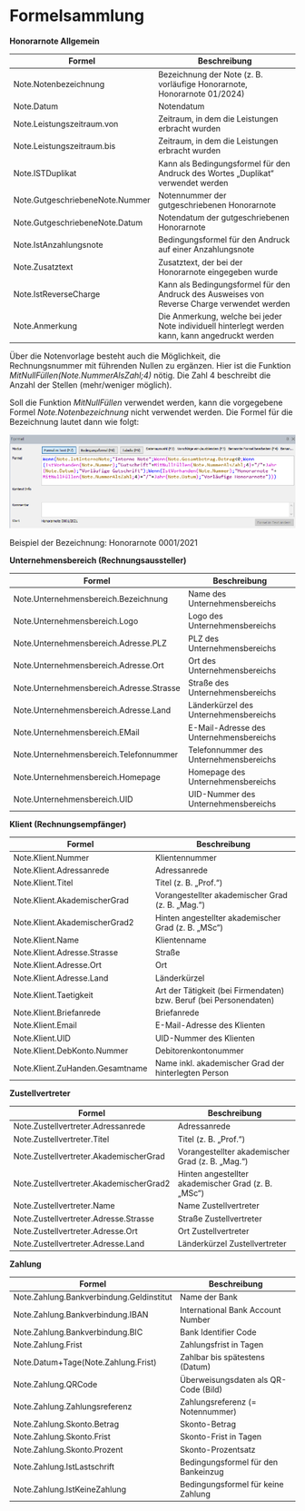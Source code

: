 # Formelsammlung

**Honorarnote Allgemein**

| Formel                          | Beschreibung                                                                                    |
| ------------------------------- | ----------------------------------------------------------------------------------------------- |
| Note.Notenbezeichnung           | Bezeichnung der Note (z. B. vorläufige Honorarnote, Honorarnote 01/2024)                        |
| Note.Datum                      | Notendatum                                                                                      |
| Note.Leistungszeitraum.von      | Zeitraum, in dem die Leistungen erbracht wurden                                                 |
| Note.Leistungszeitraum.bis      | Zeitraum, in dem die Leistungen erbracht wurden                                                 |
| Note.ISTDuplikat                | Kann als Bedingungsformel für den Andruck des Wortes „Duplikat“ verwendet werden                |
| Note.GutgeschriebeneNote.Nummer | Notennummer der gutgeschriebenen Honorarnote                                                    |
| Note.GutgeschriebeneNote.Datum  | Notendatum der gutgeschriebenen Honorarnote                                                     |
| Note.IstAnzahlungsnote          | Bedingungsformel für den Andruck auf einer Anzahlungsnote                                       |
| Note.Zusatztext                 | Zusatztext, der bei der Honorarnote eingegeben wurde                                            |
| Note.IstReverseCharge           | Kann als Bedingungsformel für den Andruck des Ausweises von Reverse Charge verwendet werden     |
| Note.Anmerkung                  | Die Anmerkung, welche bei jeder Note individuell hinterlegt werden kann, kann angedruckt werden |


Über die Notenvorlage besteht auch die Möglichkeit, die Rechnungsnummer
mit führenden Nullen zu ergänzen. Hier ist die Funktion
*MitNullFüllen(Note.NummerAlsZahl;4)* nötig. Die Zahl 4 beschreibt die
Anzahl der Stellen (mehr/weniger möglich).

Soll die Funktion *MitNullFüllen* verwendet werden, kann die vorgegebene
Formel *Note.Notenbezeichnung* nicht verwendet werden. Die Formel für
die Bezeichnung lautet dann wie folgt:

![](<img/image347.png>)

Beispiel der Bezeichnung: Honorarnote 0001/2021

**Unternehmensbereich (Rechnungsaussteller)**

| Formel                                   | Beschreibung                            |
| ---------------------------------------- | --------------------------------------- |
| Note.Unternehmensbereich.Bezeichnung     | Name des Unternehmensbereichs           |
| Note.Unternehmensbereich.Logo            | Logo des Unternehmensbereichs           |
| Note.Unternehmensbereich.Adresse.PLZ     | PLZ des Unternehmensbereichs            |
| Note.Unternehmensbereich.Adresse.Ort     | Ort des Unternehmensbereichs            |
| Note.Unternehmensbereich.Adresse.Strasse | Straße des Unternehmensbereichs         |
| Note.Unternehmensbereich.Adresse.Land    | Länderkürzel des Unternehmensbereichs   |
| Note.Unternehmensbereich.EMail           | E-Mail-Adresse des Unternehmensbereichs |
| Note.Unternehmensbereich.Telefonnummer   | Telefonnummer des Unternehmensbereichs  |
| Note.Unternehmensbereich.Homepage        | Homepage des Unternehmensbereichs       |
| Note.Unternehmensbereich.UID             | UID-Nummer des Unternehmensbereichs     |



**Klient (Rechnungsempfänger)**

| Formel                          | Beschreibung                                                       |
| ------------------------------- | ------------------------------------------------------------------ |
| Note.Klient.Nummer              | Klientennummer                                                     |
| Note.Klient.Adressanrede        | Adressanrede                                                       |
| Note.Klient.Titel               | Titel (z. B. „Prof.“)                                              |
| Note.Klient.AkademischerGrad    | Vorangestellter akademischer Grad (z. B. „Mag.“)                   |
| Note.Klient.AkademischerGrad2   | Hinten angestellter akademischer Grad (z. B. „MSc“)                |
| Note.Klient.Name                | Klientenname                                                       |
| Note.Klient.Adresse.Strasse     | Straße                                                             |
| Note.Klient.Adresse.Ort         | Ort                                                                |
| Note.Klient.Adresse.Land        | Länderkürzel                                                       |
| Note.Klient.Taetigkeit          | Art der Tätigkeit (bei Firmendaten) bzw. Beruf (bei Personendaten) |
| Note.Klient.Briefanrede         | Briefanrede                                                        |
| Note.Klient.Email               | E-Mail-Adresse des Klienten                                        |
| Note.Klient.UID                 | UID-Nummer des Klienten                                            |
| Note.Klient.DebKonto.Nummer     | Debitorenkontonummer                                               |
| Note.Klient.ZuHanden.Gesamtname | Name inkl. akademischer Grad der hinterlegten Person               |



**Zustellvertreter**

| Formel                                  | Beschreibung                                        |
| --------------------------------------- | --------------------------------------------------- |
| Note.Zustellvertreter.Adressanrede      | Adressanrede                                        |
| Note.Zustellvertreter.Titel             | Titel (z. B. „Prof.“)                               |
| Note.Zustellvertreter.AkademischerGrad  | Vorangestellter akademischer Grad (z. B. „Mag.“)    |
| Note.Zustellvertreter.AkademischerGrad2 | Hinten angestellter akademischer Grad (z. B. „MSc“) |
| Note.Zustellvertreter.Name              | Name Zustellvertreter                               |
| Note.Zustellvertreter.Adresse.Strasse   | Straße Zustellvertreter                             |
| Note.Zustellvertreter.Adresse.Ort       | Ort Zustellvertreter                                |
| Note.Zustellvertreter.Adresse.Land      | Länderkürzel Zustellvertreter                       |


**Zahlung**

| Formel                                   | Beschreibung                         |
| ---------------------------------------- | ------------------------------------ |
| Note.Zahlung.Bankverbindung.Geldinstitut | Name der Bank                        |
| Note.Zahlung.Bankverbindung.IBAN         | International Bank Account Number    |
| Note.Zahlung.Bankverbindung.BIC          | Bank Identifier Code                 |
| Note.Zahlung.Frist                       | Zahlungsfrist in Tagen               |
| Note.Datum+Tage(Note.Zahlung.Frist)      | Zahlbar bis spätestens (Datum)       |
| Note.Zahlung.QRCode                      | Überweisungsdaten als QR-Code (Bild) |
| Note.Zahlung.Zahlungsreferenz            | Zahlungsreferenz (= Notennummer)     |
| Note.Zahlung.Skonto.Betrag               | Skonto-Betrag                        |
| Note.Zahlung.Skonto.Frist                | Skonto-Frist in Tagen                |
| Note.Zahlung.Skonto.Prozent              | Skonto-Prozentsatz                   |
| Note.Zahlung.IstLastschrift              | Bedingungsformel für den Bankeinzug  |
| Note.Zahlung.IstKeineZahlung             | Bedingungsformel für keine Zahlung   |

